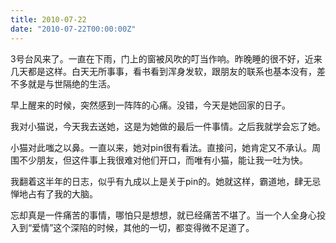 ```yaml
---
title: 2010-07-22
date: "2010-07-22T00:00:00Z"
---
```


3号台风来了。一直在下雨，门上的窗被风吹的叮当作响。昨晚睡的很不好，近来几天都是这样。白天无所事事，看书看到浑身发软，跟朋友的联系也基本没有，差不多就是与世隔绝的生活。

早上醒来的时候，突然感到一阵阵的心痛。没错，今天是她回家的日子。

我对小猫说，今天我去送她，这是为她做的最后一件事情。之后我就学会忘了她。

小猫对此嗤之以鼻。一直以来，她对pin很有看法。直接问，她肯定又不承认。周围不少朋友，但这件事上我很难对他们开口，而唯有小猫，能让我一吐为快。

我翻着这半年的日志，似乎有九成以上是关于pin的。她就这样，霸道地，肆无忌惮地占有了我的大脑。

忘却真是一件痛苦的事情，哪怕只是想想，就已经痛苦不堪了。当一个人全身心投入到“爱情”这个深陷的时候，其他的一切，都变得微不足道了。